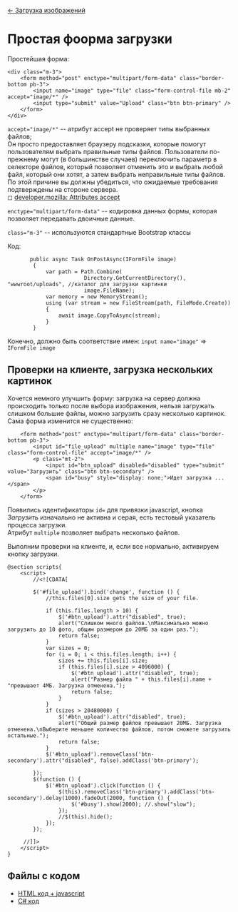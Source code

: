 [← Загрузка изображений](/README.md)  

# Простая фоорма загрузки

Простейшая форма:  

```
<div class="m-3">
    <form method="post" enctype="multipart/form-data" class="border-bottom pb-3">
        <input name="image" type="file" class="form-control-file mb-2" accept="image/*" />
        <input type="submit" value="Upload" class="btn btn-primary" />
    </form>
</div>
```
`accept="image/*"` -- атрибут accept не проверяет типы выбранных файлов;  
 Он просто предоставляет браузеру подсказки, которые помогут пользователям выбрать правильные типы файлов. 
 Пользователи по-прежнему могут (в большинстве случаев) переключить параметр в селекторе файлов,
 который позволяет отменить это и выбрать любой файл, который они хотят, а затем выбрать неправильные типы файлов.  
 По этой причине вы должны убедиться, что ожидаемые требования подтверждены на стороне сервера.  
 ◻ [developer.mozilla: Attributes accept](https://developer.mozilla.org/en-US/docs/Web/HTML/Attributes/accept)  
 
 `enctype="multipart/form-data"` -- кодировка данных формы, которая позволяет передавать двоичные данные.  
 
`class="m-3"` -- используются стандартные Bootstrap классы

Код:
``` 
       public async Task OnPostAsync(IFormFile image)
        {
            var path = Path.Combine(
                        Directory.GetCurrentDirectory(), "wwwroot/uploads", //каталог для загрузки картинки
                        image.FileName); 
            var memory = new MemoryStream();
            using (var stream = new FileStream(path, FileMode.Create))
            {
                await image.CopyToAsync(stream);
            }
        }
```
Конечно, должно быть соответствие имен: `input name="image"` => `IFormFile image`  

## Проверки на клиенте, загрузка нескольких картинок
Хочется немного улучшить форму: загрузка на сервер должна происходить только после выбора изображения, нельзя загружать слишком большие файлы, можно загрузить сразу несколько картинок. Сама форма изменится не существенно:
```
    <form method="post" enctype="multipart/form-data" class="border-bottom pb-3">
        <input id="file_upload" multiple name="image" type="file" class="form-control-file" accept="image/*" />
        <p class="mt-2">
            <input id="btn_upload" disabled="disabled" type="submit" value="Загрузить" class="btn btn-secondary" />
            <span id="busy" style="display: none;">Идет загрузка ...</span>
        </p>
    </form>
```
Появились идентификаторы `id=` для привязки javascript, кнопка *Загрузить* изначально не активна и серая, есть тестовый указатель процесса загрузки.  
Атрибут `multiple` позволяет выбрать несколько файлов.  

Выполним проверки на клиенте, и, если все нормально, активируем кнопку загрузки.
```
@section scripts{
    <script>
        //<![CDATA[

        $('#file_upload').bind('change', function () {
            //this.files[0].size gets the size of your file.

            if (this.files.length > 10) {
                $('#btn_upload').attr("disabled", true);
                alert("Слишком много файлов.\nМаксимально можно загрузить до 10 фото, общим размером до 20МБ за один раз.");
                return false;
            }
            var sizes = 0;
            for (i = 0; i < this.files.length; i++) {
                sizes += this.files[i].size;
                if (this.files[i].size > 4096000) {
                    $('#btn_upload').attr("disabled", true);
                    alert("Размер файла " + this.files[i].name + "превышает 4МБ. Загрузка отменена.");
                    return false;
                }
            }
            if (sizes > 20480000) {
                $('#btn_upload').attr("disabled", true);
                alert("Общий размер файлов превышает 20МБ. Загрузка отменена.\nВыберите меньшее количество файлов, потом сможете загрузить остальные.");
                return false;
            }
            $('#btn_upload').removeClass('btn-secondary').attr("disabled", false).addClass('btn-primary');

        });
        $(function () {
            $('#btn_upload').click(function () {
                $(this).removeClass('btn-primary').addClass('btn-secondary').delay(1000).fadeOut(2000, function () {
                    $('#busy').show(2000); //.show("slow");
                });
                //$(this).hide();
            });
        });

     //]]>
    </script>
}
```


## Файлы с кодом
* [HTML код + javascript](https://github.com/creativcode-ru/image-upload-razer-pages/blob/master/ImageUpload/Pages/Upload/Index.cshtml)  
* [C# код](https://github.com/creativcode-ru/image-upload-razer-pages/blob/master/ImageUpload/Pages/Upload/Index.cshtml.cs)    
 
